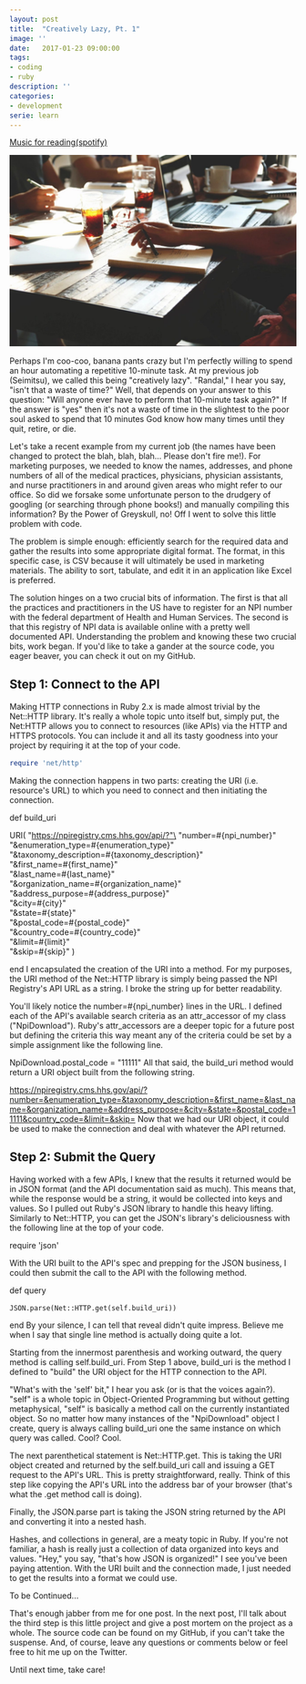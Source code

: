 ```yaml
---
layout: post
title:  "Creatively Lazy, Pt. 1"
image: ''
date:   2017-01-23 09:00:00
tags:
- coding
- ruby
description: ''
categories:
- development
serie: learn
---
```


<p class="music-read"><a href="spotify:album:5Xkt4IUsscIzafjELgCAJS">Music for reading(spotify)</a></p>

<img src="../img/posts/lazy01.jpeg">

Perhaps I'm coo-coo, banana pants crazy but I'm perfectly willing to spend an hour automating a repetitive 10-minute task. At my previous job (Seimitsu), we called this being "creatively lazy". "Randal," I hear you say, "isn't that a waste of time?" Well, that depends on your answer to this question: "Will anyone ever have to perform that 10-minute task again?" If the answer is "yes" then it's not a waste of time in the slightest to the poor soul asked to spend that 10 minutes God know how many times until they quit, retire, or die.

Let's take a recent example from my current job (the names have been changed to protect the blah, blah, blah... Please don't fire me!). For marketing purposes, we needed to know the names, addresses, and phone numbers of all of the medical practices, physicians, physician assistants, and nurse practitioners in and around given areas who might refer to our office. So did we forsake some unfortunate person to the drudgery of googling (or searching through phone books!) and manually compiling this information? By the Power of Greyskull, no! Off I went to solve this little problem with code.



The problem is simple enough: efficiently search for the required data and gather the results into some appropriate digital format. The format, in this specific case, is CSV because it will ultimately be used in marketing materials. The ability to sort, tabulate, and edit it in an application like Excel is preferred.

The solution hinges on a two crucial bits of information. The first is that all the practices and practitioners in the US have to register for an NPI number with the federal department of Health and Human Services. The second is that this registry of NPI data is available online with a pretty well documented API. Understanding the problem and knowing these two crucial bits, work began. If you'd like to take a gander at the source code, you eager beaver, you can check it out on my GitHub.

## Step 1: Connect to the API

Making HTTP connections in Ruby 2.x is made almost trivial by the Net::HTTP library. It's really a whole topic unto itself but, simply put, the Net:HTTP allows you to connect to resources (like APIs) via the HTTP and HTTPS protocols. You can include it and all its tasty goodness into your project by requiring it at the top of your code.

~~~ ruby
require 'net/http'
~~~

Making the connection happens in two parts: creating the URI (i.e. resource's URL) to which you need to connect and then initiating the connection.

def build_uri

URI(
"https://npiregistry.cms.hhs.gov/api/?"\
"number=#{npi_number}"\
"&enumeration_type=#{enumeration_type}"\
"&taxonomy_description=#{taxonomy_description}"\
"&first_name=#{first_name}"\
"&last_name=#{last_name}"\
"&organization_name=#{organization_name}"\
"&address_purpose=#{address_purpose}"\
"&city=#{city}"\
"&state=#{state}"\
"&postal_code=#{postal_code}"\
"&country_code=#{country_code}"\
"&limit=#{limit}"\
"&skip=#{skip}"
)

end
I encapsulated the creation of the URI into a method. For my purposes, the URI method of the Net::HTTP library is simply being passed the NPI Registry's API URL as a string. I broke the string up for better readability.

You'll likely notice the number=#{npi_number} lines in the URL. I defined each of the API's available search criteria as an attr_accessor of my class ("NpiDownload"). Ruby's attr_accessors are a deeper topic for a future post but defining the criteria this way meant any of the criteria could be set by a simple assignment like the following line.

NpiDownload.postal_code = "11111"
All that said, the build_uri method would return a URI object built from the following string.

https://npiregistry.cms.hhs.gov/api/?number=&enumeration_type=&taxonomy_description=&first_name=&last_name=&organization_name=&address_purpose=&city=&state=&postal_code=11111&country_code=&limit=&skip=
Now that we had our URI object, it could be used to make the connection and deal with whatever the API returned.

## Step 2: Submit the Query

Having worked with a few APIs, I knew that the results it returned would be in JSON format (and the API documentation said as much). This means that, while the response would be a string, it would be collected into keys and values. So I pulled out Ruby's JSON library to handle this heavy lifting. Similarly to Net::HTTP, you can get the JSON's library's deliciousness with the following line at the top of your code.

require 'json'

With the URI built to the API's spec and prepping for the JSON business, I could then submit the call to the API with the following method.


def query

    JSON.parse(Net::HTTP.get(self.build_uri))

end
By your silence, I can tell that reveal didn't quite impress. Believe me when I say that single line method is actually doing quite a lot.

Starting from the innermost parenthesis and working outward, the query method is calling self.build_uri. From Step 1 above, build_uri is the method I defined to "build" the URI object for the HTTP connection to the API.

"What's with the 'self' bit," I hear you ask (or is that the voices again?). "self" is a whole topic in Object-Oriented Programming but without getting metaphysical, "self" is basically a method call on the currently instantiated object. So no matter how many instances of the "NpiDownload" object I create, query is always calling build_uri one the same instance on which query was called. Cool? Cool.

The next parenthetical statement is Net::HTTP.get. This is taking the URI object created and returned by the self.build_uri call and issuing a GET request to the API's URL. This is pretty straightforward, really. Think of this step like copying the API's URL into the address bar of your browser (that's what the .get method call is doing).

Finally, the JSON.parse part is taking the JSON string returned by the API and converting it into a nested hash.

Hashes, and collections in general, are a meaty topic in Ruby. If you're not familiar, a hash is really just a collection of data organized into keys and values. "Hey," you say, "that's how JSON is organized!" I see you've been paying attention. With the URI built and the connection made, I just needed to get the results into a format we could use.

To be Continued...

That's enough jabber from me for one post. In the next post, I'll talk about the third step is this little project and give a post mortem on the project as a whole. The source code can be found on my GitHub, if you can't take the suspense. And, of course, leave any questions or comments below or feel free to hit me up on the Twitter.

Until next time, take care!